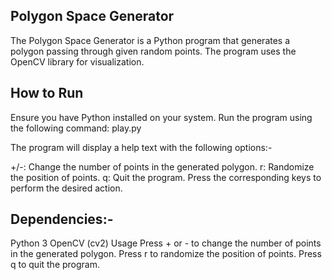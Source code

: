 
## Polygon Space Generator
The Polygon Space Generator is a Python program that generates a polygon passing through given random points. The program uses the OpenCV library for visualization.

## How to Run
Ensure you have Python installed on your system.
Run the program using the following command:  play.py

The program will display a help text with the following options:-

+/-: Change the number of points in the generated polygon.
r: Randomize the position of points.
q: Quit the program.
Press the corresponding keys to perform the desired action.

## Dependencies:-
Python 3
OpenCV (cv2)
Usage
Press + or - to change the number of points in the generated polygon.
Press r to randomize the position of points.
Press q to quit the program.

